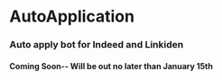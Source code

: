 # AutoApplication

### Auto apply bot for Indeed and Linkiden

#### Coming Soon-- Will be out no later than January 15th


